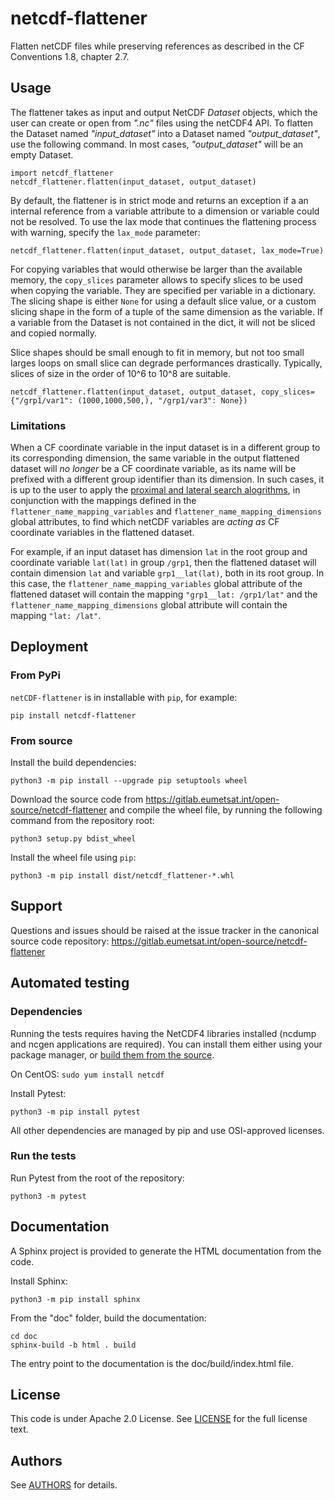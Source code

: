 # netcdf-flattener

Flatten netCDF files while preserving references as described in the CF Conventions 1.8, chapter 2.7.

## Usage
The flattener takes as input and output NetCDF *Dataset* objects, which the user can create or open from *".nc"* files 
using the netCDF4 API. To flatten the Dataset named *"input_dataset"* into a Dataset named *"output_dataset"*, use the 
following command. In most cases, *"output_dataset"* will be an empty Dataset.

    import netcdf_flattener
    netcdf_flattener.flatten(input_dataset, output_dataset)

By default, the flattener is in strict mode and returns an exception if a an internal reference from a variable 
attribute to a dimension or variable could not be resolved. To use the lax mode that continues the flattening process 
with warning, specify the `lax_mode` parameter:

    netcdf_flattener.flatten(input_dataset, output_dataset, lax_mode=True)

For copying variables that would otherwise be larger than the available memory, the `copy_slices` parameter allows to 
specify slices to be used when copying the variable. They are specified per variable in a dictionary. The slicing shape 
is either `None` for using a default slice value, or a custom slicing shape in the form of a tuple of the same dimension 
as the variable. If a variable from the Dataset is not contained in the dict, it will not be sliced and copied normally.

Slice shapes should be small enough to fit in memory, but not too small larges loops on small slice can degrade 
performances drastically. Typically, slices of size in the order of 10^6 to 10^8 are suitable. 

    netcdf_flattener.flatten(input_dataset, output_dataset, copy_slices={"/grp1/var1": (1000,1000,500,), "/grp1/var3": None})

### Limitations    

When a CF coordinate variable in the input dataset is in a different
group to its corresponding dimension, the same variable in the output
flattened dataset will *no longer* be a CF coordinate variable, as its
name will be prefixed with a different group identifier than its
dimension. In such cases, it is up to the user to apply the [proximal
and lateral search alogrithms](https://cfconventions.org/latest.html),
in conjunction with the mappings defined in the
``flattener_name_mapping_variables`` and
``flattener_name_mapping_dimensions`` global attributes, to find which
netCDF variables are *acting as* CF coordinate variables in the
flattened dataset.

For example, if an input dataset has dimension ``lat`` in the root
group and coordinate variable ``lat(lat)`` in group ``/grp1``, then
the flattened dataset will contain dimension ``lat`` and variable
``grp1__lat(lat)``, both in its root group. In this case, the
``flattener_name_mapping_variables`` global attribute of the flattened
dataset will contain the mapping ``"grp1__lat: /grp1/lat"`` and the
``flattener_name_mapping_dimensions`` global attribute will contain
the mapping ``"lat: /lat"``.


## Deployment

### From PyPi

`netCDF-flattener` is in installable with `pip`, for example:

    pip install netcdf-flattener

### From source

Install the build dependencies:

    python3 -m pip install --upgrade pip setuptools wheel

Download the source code from
https://gitlab.eumetsat.int/open-source/netcdf-flattener and compile
the wheel file, by running the following command from the repository root:

    python3 setup.py bdist_wheel

Install the wheel file using `pip`:

    python3 -m pip install dist/netcdf_flattener-*.whl

## Support

Questions and issues should be raised at the issue tracker in the
canonical source code repository:
https://gitlab.eumetsat.int/open-source/netcdf-flattener

## Automated testing

### Dependencies

Running the tests requires having the NetCDF4 libraries installed (ncdump and ncgen applications are required). You can 
install them either using your package manager, or 
[build them from the source](https://www.unidata.ucar.edu/software/netcdf/docs/getting_and_building_netcdf.html).

On CentOS: `sudo yum install netcdf `

Install Pytest:

    python3 -m pip install pytest
    
All other dependencies are managed by pip and use OSI-approved licenses.

### Run the tests

Run Pytest from the root of the repository: 

    python3 -m pytest

## Documentation

A Sphinx project is provided to generate the HTML documentation from the code.

Install Sphinx: 

    python3 -m pip install sphinx

From the "doc" folder, build the documentation:

    cd doc
    sphinx-build -b html . build

The entry point to the documentation is the doc/build/index.html file.

## License

This code is under Apache 2.0 License. See [LICENSE](LICENSE) for the full license text.

## Authors

See [AUTHORS](AUTHORS.md) for details.
